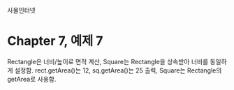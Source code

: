 
사물인터넷

Chapter 7, 예제 7
================================

Rectangle은 너비/높이로 면적 계산, Square는 Rectangle을 상속받아 너비를 동일하게 설정함.
rect.getArea()는 12, sq.getArea()는 25 출력, Square는 Rectangle의 getArea로 사용함.